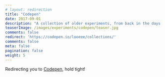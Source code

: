 ```yaml
---
# layout: redirection
title: "Codepen"
date: 2017-09-01
description: "A collection of older experiments, from back in the days when I was experimenting with CSS animation, mainly using GSAP and Velocity.js. These are hosted on Codepen"
teaserImage: /images/experiments/codepen/teaser.jpg
comments: false
redirect: 'https://codepen.io/looeee/collections/'
comments: false
meta: false
pagination: false
weight: 5
---
```


<p>Redirecting you to <a href="https://codepen.io/looeee/collections/">Codepen</a>, hold tight!</p>